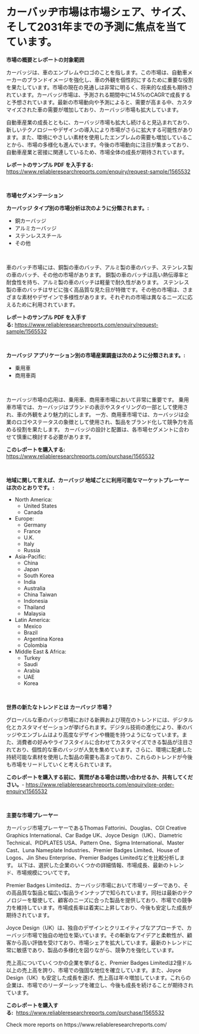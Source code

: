 <p><h1>カーバッヂ市場は市場シェア、サイズ、そして2031年までの予測に焦点を当てています。</h1></p><p><strong>市場の概要とレポートの対象範囲</strong></p>
<p><p>カーバッジは、車のエンブレムやロゴのことを指します。この市場は、自動車メーカーのブランドイメージを強化し、車の外観を個性的にするために重要な役割を果たしています。市場の現在の見通しは非常に明るく、将来的な成長も期待されています。カーバッジ市場は、予測される期間中に14.5%のCAGRで成長すると予想されています。最新の市場動向や予測によると、需要が高まる中、カスタマイズされた車の需要が増加しており、カーバッジ市場も拡大しています。</p><p>自動車産業の成長とともに、カーバッジ市場も拡大し続けると見込まれており、新しいテクノロジーやデザインの導入により市場がさらに拡大する可能性があります。また、環境にやさしい素材を使用したエンブレムの需要も増加していることから、市場の多様化も進んでいます。今後の市場動向に注目が集まっており、自動車産業と密接に関連しているため、市場全体の成長が期待されています。</p></p>
<p><strong>レポートのサンプル PDF を入手する:</strong> <a href="https://www.reliableresearchreports.com/enquiry/request-sample/1565532">https://www.reliableresearchreports.com/enquiry/request-sample/1565532</a></p>
<p>&nbsp;</p>
<p><strong>市場セグメンテーション</strong></p>
<p><strong>カーバッジ タイプ別の市場分析は次のように分類されます。:</strong></p>
<p><ul><li>銅カーバッジ</li><li>アルミカーバッジ</li><li>ステンレススチール</li><li>その他</li></ul></p>
<p>&nbsp;</p>
<p><p>車のバッチ市場には、銅製の車のバッチ、アルミ製の車のバッチ、ステンレス製の車のバッチ、その他の市場があります。 銅製の車のバッチは高い熱伝導率と耐食性を持ち、アルミ製の車のバッチは軽量で耐久性があります。 ステンレス製の車のバッチはサビに強く高品質な見た目が特徴です。その他の市場は、さまざまな素材やデザインで多様性があります。それぞれの市場は異なるニーズに応えるために利用されています。</p></p>
<p><strong>レポートのサンプル PDF を入手する:</strong>&nbsp;<a href="https://www.reliableresearchreports.com/enquiry/request-sample/1565532">https://www.reliableresearchreports.com/enquiry/request-sample/1565532</a></p>
<p>&nbsp;</p>
<p><strong> カーバッジ アプリケーション別の市場産業調査は次のように分類されます。:</strong></p>
<p><ul><li>乗用車</li><li>商用車両</li></ul></p>
<p>&nbsp;</p>
<p><p>カーバッジ市場の応用は、乗用車、商用車市場において非常に重要です。 乗用車市場では、カーバッジはブランドの表示やスタイリングの一部として使用され、車の外観をより魅力的にします。 一方、商用車市場では、カーバッジは企業のロゴやステータスの象徴として使用され、製品をブランド化して競争力を高める役割を果たします。 カーバッジの設計と配置は、各市場セグメントに合わせて慎重に検討する必要があります。</p></p>
<p><strong>このレポートを購入する:</strong>&nbsp; <a href="https://www.reliableresearchreports.com/purchase/1565532">https://www.reliableresearchreports.com/purchase/1565532</a></p>
<p>&nbsp;</p>
<p><strong>地域に関して言えば、カーバッジ 地域ごとに利用可能なマーケットプレーヤーは次のとおりです。:</strong></p>
<p><ul>
    <li>
        North America:
        <ul>
            <li>United States</li>
            <li>Canada</li>
        </ul>
    </li>
    <li>
        Europe:
        <ul>
            <li>Germany</li>
            <li>France</li>
            <li>U.K.</li>
            <li>Italy</li>
            <li>Russia</li>
        </ul>
    </li>
    <li>
        Asia-Pacific:
        <ul>
            <li>China</li>
            <li>Japan</li>
            <li>South Korea</li>
            <li>India</li>
            <li>Australia</li>
            <li>China Taiwan</li>
            <li>Indonesia</li>
            <li>Thailand</li>
            <li>Malaysia</li>
        </ul>
    </li>
    <li>
        Latin America:
        <ul>
            <li>Mexico</li>
            <li>Brazil</li>
            <li>Argentina Korea</li>
            <li>Colombia</li>
        </ul>
    </li>
    <li>
        Middle East & Africa:
        <ul>
            <li>Turkey</li>
            <li>Saudi</li>
            <li>Arabia</li>
            <li>UAE</li>
            <li>Korea</li>
        </ul>
    </li>
    </ul></p>
<p>&nbsp;</p>
<p><strong>世界の新たなトレンドとは カーバッジ 市場？</strong></p>
<p><p>グローバルな車のバッジ市場における新興および現在のトレンドには、デジタル化とカスタマイゼーションが挙げられます。デジタル技術の進化により、車のバッジやエンブレムはより高度なデザインや機能を持つようになっています。また、消費者の好みやライフスタイルに合わせてカスタマイズできる製品が注目されており、個性的な車のバッジが人気を集めています。さらに、環境に配慮した持続可能な素材を使用した製品の需要も高まっており、これらのトレンドが今後も市場をリードしていくと考えられています。</p></p>
<p><strong>このレポートを購入する前に、質問がある場合は問い合わせるか、共有してください。</strong>- <a href="https://www.reliableresearchreports.com/enquiry/pre-order-enquiry/1565532">https://www.reliableresearchreports.com/enquiry/pre-order-enquiry/1565532</a></p>
<p>&nbsp;</p>
<p><strong>主要な市場プレーヤー</strong></p>
<p><p>カーバッジ市場プレーヤーであるThomas Fattorini、Douglas、CGI Creative Graphics International、Car Badge UK、Joyce Design（UK）、Diametric Technical、PIDPLATES USA、Pattern One、Sigma International、Master Cast、Luna Nameplate Industries、Premier Badges Limited、House of Logos、Jin Sheu Enterprise、Premier Badges Limitedなどを比較分析します。 以下は、選択した企業のいくつかの詳細情報、市場成長、最新のトレンド、市場規模についてです。</p><p>Premier Badges Limitedは、カーバッジ市場において市場リーダーであり、その高品質な製品と幅広い製品ラインナップで知られています。同社は最新のテクノロジーを駆使して、顧客のニーズに合った製品を提供しており、市場での競争力を維持しています。市場成長率は着実に上昇しており、今後も安定した成長が期待されています。</p><p>Joyce Design（UK）は、独自のデザインとクリエイティブなアプローチで、カーバッジ市場で独自の地位を築いています。その斬新なアイデアと柔軟性が、顧客から高い評価を受けており、市場シェアを拡大しています。最新のトレンドに常に敏感であり、製品の多様化を図りながら、競争力を強化しています。</p><p>売上高についていくつかの企業を挙げると、Premier Badges Limitedは2億ドル以上の売上高を誇り、市場での強固な地位を確立しています。また、Joyce Design（UK）も安定した成長を遂げ、売上高は年々増加しています。これらの企業は、市場でのリーダーシップを確立し、今後も成長を続けることが期待されています。</p></p>
<p><strong>このレポートを購入する:</strong>&nbsp;&nbsp;<a href="https://www.reliableresearchreports.com/purchase/1565532">https://www.reliableresearchreports.com/purchase/1565532</a></p>
<p>Check more reports on https://www.reliableresearchreports.com/</p>